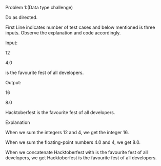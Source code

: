 Problem 1:(Data type challenge)

Do as directed.

First Line indicates number of test cases and below mentioned is three inputs. 
Observe the explanation and code accordingly.

Input:

12

4.0

is the favourite fest of all developers.

Output:

16

8.0

Hacktoberfest is the favourite fest of all developers.

Explanation

When we sum the integers 12 and 4, we get the integer 16.

When we sum the floating-point numbers 4.0 and 4, we get 8.0.

When we concatenate Hacktoberfest with is the favourite fest of all developers, 
we get Hacktoberfest is the favourite fest of all developers.

